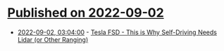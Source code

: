 # [Published on 2022-09-02](index.md)

* [2022-09-02, 03:04:00](https://soylentnews.org/article.pl?sid=22/09/01/0257250&from=rss) - [Tesla FSD - This is Why Self-Driving Needs Lidar (or Other Ranging)](https://soylentnews.org/article.pl?sid=22/09/01/0257250&from=rss)
